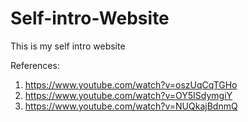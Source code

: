 # Self-intro-Website
This is my self intro website

References: 
1. https://www.youtube.com/watch?v=oszUqCqTGHo
2. https://www.youtube.com/watch?v=OY5ISdymgiY
3. https://www.youtube.com/watch?v=NUQkajBdnmQ
